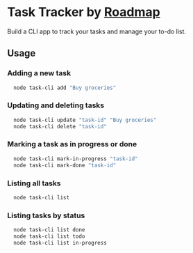 # Task Tracker by [Roadmap](https://roadmap.sh/projects/task-tracker)

Build a CLI app to track your tasks and manage your to-do list.

## Usage

### Adding a new task
```bash
  node task-cli add "Buy groceries"
```

### Updating and deleting tasks
```bash
  node task-cli update "task-id" "Buy groceries"
  node task-cli delete "task-id"
```

### Marking a task as in progress or done
```bash
  node task-cli mark-in-progress "task-id"
  node task-cli mark-done "task-id"
```

### Listing all tasks
```bash
  node task-cli list
```

### Listing tasks by status
```bash
  node task-cli list done
  node task-cli list todo
  node task-cli list in-progress
```
